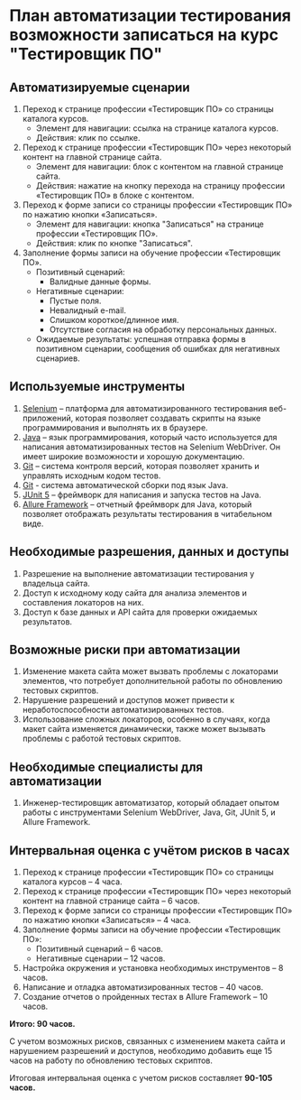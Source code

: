 # План автоматизации тестирования возможности записаться на курс "Тестировщик ПО"

## Автоматизируемые сценарии

1. Переход к странице профессии «Тестировщик ПО» со страницы каталога курсов.
   - Элемент для навигации: ссылка на странице каталога курсов.
   - Действия: клик по ссылке.
2. Переход к странице профессии «Тестировщик ПО» через некоторый контент на главной странице сайта.
   - Элемент для навигации: блок с контентом на главной странице сайта.
   - Действия: нажатие на кнопку перехода на страницу профессии «Тестировщик ПО» в блоке с контентом.
3. Переход к форме записи со страницы профессии «Тестировщик ПО» по нажатию кнопки «Записаться».
   - Элемент для навигации: кнопка "Записаться" на странице профессии «Тестировщик ПО».
   - Действия: клик по кнопке "Записаться".
4. Заполнение формы записи на обучение профессии «Тестировщик ПО».
   - Позитивный сценарий:
     - Валидные данные формы.
   - Негативные сценарии:
     - Пустые поля.
     - Невалидный e-mail.
     - Слишком короткое/длинное имя.
     - Отсутствие согласия на обработку персональных данных.
   - Ожидаемые результаты: успешная отправка формы в позитивном сценарии, сообщения об ошибках для негативных сценариев.

## Используемые инструменты

1. [Selenium](https://www.selenium.dev/) – платформа для автоматизированного тестирования веб-приложений, которая позволяет создавать скрипты на языке программирования и выполнять их в браузере.
2. [Java](https://www.java.com/) – язык программирования, который часто используется для написания автоматизированных тестов на Selenium WebDriver. Он имеет широкие возможности и хорошую документацию.
3. [Git](https://git-scm.com/) – система контроля версий, которая позволяет хранить и управлять исходным кодом тестов.
4. [Git](https://gradle.org/) - система автоматической сборки под язык Java.
5. [JUnit 5](https://junit.org/junit5/) – фреймворк для написания и запуска тестов на Java.
6. [Allure Framework](https://github.com/allure-framework/allure-java) – отчетный фреймворк для Java, который позволяет отображать результаты тестирования в читабельном виде.

## Необходимые разрешения, данных и доступы

1. Разрешение на выполнение автоматизации тестирования у владельца сайта.
2. Доступ к исходному коду сайта для анализа элементов и составления локаторов на них.
3. Доступ к базе данных и API сайта для проверки ожидаемых результатов.

## Возможные риски при автоматизации

1. Изменение макета сайта может вызвать проблемы с локаторами элементов, что потребует дополнительной работы по обновлению тестовых скриптов.
2. Нарушение разрешений и доступов может привести к неработоспособности автоматизированных тестов.
3. Использование сложных локаторов, особенно в случаях, когда макет сайта изменяется динамически, также может вызывать проблемы с работой тестовых скриптов.

## Необходимые специалисты для автоматизации

1. Инженер-тестировщик автоматизатор, который обладает опытом работы с инструментами Selenium WebDriver, Java, Git, JUnit 5, и Allure Framework.

## Интервальная оценка с учётом рисков в часах

1. Переход к странице профессии «Тестировщик ПО» со страницы каталога курсов – 4 часа.
2. Переход к странице профессии «Тестировщик ПО» через некоторый контент на главной странице сайта – 6 часов.
3. Переход к форме записи со страницы профессии «Тестировщик ПО» по нажатию кнопки «Записаться» – 4 часа.
4. Заполнение формы записи на обучение профессии «Тестировщик ПО»:
   - Позитивный сценарий – 6 часов.
   - Негативные сценарии – 12 часов.
5. Настройка окружения и установка необходимых инструментов – 8 часов.
6. Написание и отладка автоматизированных тестов – 40 часов.
7. Создание отчетов о пройденных тестах в Allure Framework – 10 часов.

**Итого: 90 часов.**

С учетом возможных рисков, связанных с изменением макета сайта и нарушением разрешений и доступов, необходимо добавить еще 15 часов на работу по обновлению тестовых скриптов.

Итоговая интервальная оценка с учетом рисков составляет **90-105 часов.**
